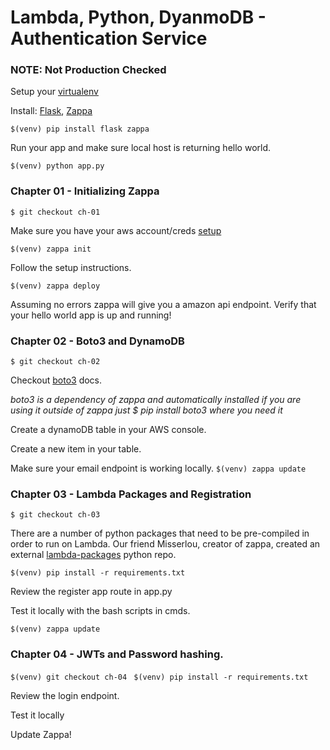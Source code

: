 # Lambda, Python, DyanmoDB - Authentication Service
### NOTE: Not Production Checked

Setup your [virtualenv](https://virtualenv.pypa.io/en/stable/)

Install: [Flask](http://flask.pocoo.org/), [Zappa](https://github.com/Miserlou/Zappa)

``` $(venv) pip install flask zappa ```

Run your app and make sure local host is returning hello world.

``` $(venv) python app.py ```

### Chapter 01 - Initializing Zappa
``` $ git checkout ch-01 ```

Make sure you have your aws account/creds [setup](http://docs.aws.amazon.com/general/latest/gr/aws-security-credentials.html)

```$(venv) zappa init ```

Follow the setup instructions.

```$(venv) zappa deploy```

Assuming no errors zappa will give you a amazon api endpoint.
Verify that your hello world app is up and running!


### Chapter 02 - Boto3 and DynamoDB
``` $ git checkout ch-02 ```

Checkout [boto3](https://boto3.readthedocs.io/en/latest/) docs.

*boto3 is a dependency of zappa and automatically installed if you are using it outside of zappa just $ pip install boto3 where you need it*  

Create a dynamoDB table in your AWS console.

Create a new item in your table.  

Make sure your email endpoint is working locally.
```$(venv) zappa update ```

### Chapter 03 - Lambda Packages and Registration
```$ git checkout ch-03```

There are a number of python packages that need to be pre-compiled in order to run on Lambda.
Our friend Misserlou, creator of zappa, created an external [lambda-packages](https://github.com/Miserlou/lambda-packages) python repo.

```$(venv) pip install -r requirements.txt ```

Review the register app route in app.py

Test it locally with the bash scripts in cmds.

```$(venv) zappa update ```


### Chapter 04 - JWTs and Password hashing.
```$(venv) git checkout ch-04 ```
```$(venv) pip install -r requirements.txt```

Review the login endpoint.

Test it locally

Update Zappa!
